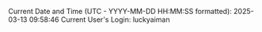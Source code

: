 Current Date and Time (UTC - YYYY-MM-DD HH:MM:SS formatted): 2025-03-13 09:58:46
Current User's Login: luckyaiman
